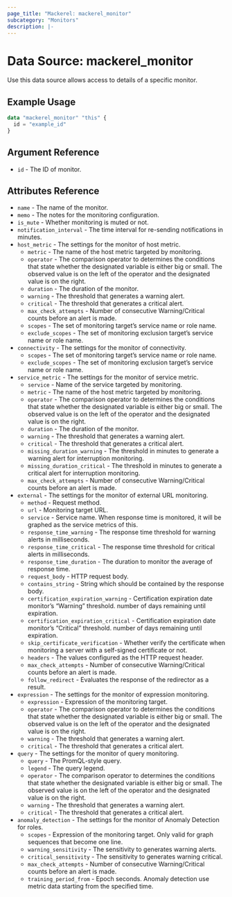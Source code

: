 ```yaml
---
page_title: "Mackerel: mackerel_monitor"
subcategory: "Monitors"
description: |-
---
```


# Data Source: mackerel_monitor

Use this data source allows access to details of a specific monitor.

## Example Usage

```terraform
data "mackerel_monitor" "this" {
  id = "example_id"
}
```

## Argument Reference

* `id` - The ID of monitor.

## Attributes Reference

* `name` - The name of the monitor.
* `memo` - The notes for the monitoring configuration.
* `is_mute` - Whether monitoring is muted or not.
* `notification_interval` - The time interval for re-sending notifications in minutes.
* `host_metric` - The settings for the monitor of host metric.
  * `metric` - The name of the host metric targeted by monitoring.
  * `operator` - The comparison operator to determines the conditions that state whether the designated variable is either big or small. The observed value is on the left of the operator and the designated value is on the right.
  * `duration` - The duration of the monitor.
  * `warning` - The threshold that generates a warning alert.
  * `critical` - The threshold that generates a critical alert.
  * `max_check_attempts` - Number of consecutive Warning/Critical counts before an alert is made.
  * `scopes` - The set of monitoring target’s service name or role name.
  * `exclude_scopes` - The set of monitoring exclusion target’s service name or role name.
* `connectivity` - The settings for the monitor of connectivity.
  * `scopes` - The set of monitoring target’s service name or role name.
  * `exclude_scopes` - The set of monitoring exclusion target’s service name or role name.
* `service_metric` - The settings for the monitor of service metric.
  * `service` - Name of the service targeted by monitoring.
  * `metric` - The name of the host metric targeted by monitoring.
  * `operator` - The comparison operator to determines the conditions that state whether the designated variable is either big or small. The observed value is on the left of the operator and the designated value is on the right.
  * `duration` - The duration of the monitor.
  * `warning` - The threshold that generates a warning alert.
  * `critical` - The threshold that generates a critical alert.
  * `missing_duration_warning` - The threshold in minutes to generate a warning alert for interruption monitoring.
  * `missing_duration_critical` - The threshold in minutes to generate a critical alert for interruption monitoring.
  * `max_check_attempts` - Number of consecutive Warning/Critical counts before an alert is made.
* `external` - The settings for the monitor of external URL monitoring.
  * `method` - Request method.
  * `url` - Monitoring target URL.
  * `service` - Service name. When response time is monitored, it will be graphed as the service metrics of this.
  * `response_time_warning` - The response time threshold for warning alerts in milliseconds.
  * `response_time_critical` - The response time threshold for critical alerts in milliseconds.
  * `response_time_duration` - The duration to monitor the average of response time.
  * `request_body` - HTTP request body.
  * `contains_string` - String which should be contained by the response body.
  * `certification_expiration_warning` - Certification expiration date monitor’s “Warning” threshold. number of days remaining until expiration.
  * `certification_expiration_critical` - Certification expiration date monitor’s “Critical” threshold. number of days remaining until expiration.
  * `skip_certificate_verification` - Whether verify the certificate when monitoring a server with a self-signed certificate or not.
  * `headers` - The values configured as the HTTP request header.
  * `max_check_attempts` - Number of consecutive Warning/Critical counts before an alert is made.
  * `follow_redirect` - Evaluates the response of the redirector as a result.
* `expression` -  The settings for the monitor of expression monitoring.
  * `expression` - Expression of the monitoring target.
  * `operator` - The comparison operator to determines the conditions that state whether the designated variable is either big or small. The observed value is on the left of the operator and the designated value is on the right.
  * `warning` - The threshold that generates a warning alert.
  * `critical` - The threshold that generates a critical alert.
* `query` - The settings for the monitor of query monitoring.
  * `query` - The PromQL-style query.
  * `legend` - The query legend.
  * `operator` - The comparison operator to determines the conditions that state whether the designated variable is either big or small. The observed value is on the left of the operator and the designated value is on the right.
  * `warning` - The threshold that generates a warning alert.
  * `critical` - The threshold that generates a critical alert.
* `anomaly_detection` - The settings for the monitor of  Anomaly Detection for roles.
  * `scopes` - Expression of the monitoring target. Only valid for graph sequences that become one line.
  * `warning_sensitivity` - The sensitivity to generates warning alerts.
  * `critical_sensitivity` - The sensitivity to generates warning critical.
  * `max_check_attempts` - Number of consecutive Warning/Critical counts before an alert is made.
  * `training_period_from` - Epoch seconds. Anomaly detection use metric data starting from the specified time.

